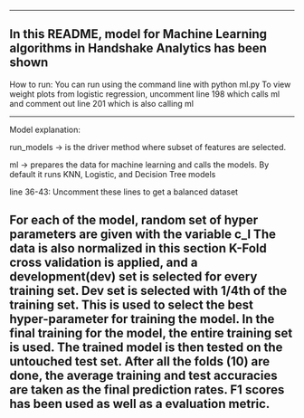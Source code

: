 -----------------------------------------------------------------
In this README, model for Machine Learning
algorithms in Handshake Analytics has been shown
-----------------------------------------------------------------

How to run:
You can run using the command line with python ml.py
To view weight plots from logistic regression, uncomment
line 198 which calls ml and comment out line 201 which is
also calling ml

------------------------------------------------------------------
Model explanation:

run_models -> is the driver method where subset of features
are selected.

ml -> prepares the data for machine learning and  calls the 
models. By default it runs KNN, Logistic, and Decision Tree 
models

line 36-43: Uncomment these lines to get a balanced dataset

For each of the model, random set of hyper parameters are given
with the variable c_l
The data is also normalized in this section
K-Fold cross validation is applied, and a development(dev) set is 
selected for every training set. Dev set is selected with 1/4th of
the training set. This is used to select the best hyper-parameter for
training the model. In the final training for the model, the entire
training set is used.
The trained model is then tested on the untouched test set. After 
all the folds (10) are done, the average training and test accuracies
are taken as the final prediction rates. F1 scores has been used as well
as a evaluation metric.
--------------------------------------------------------------------
